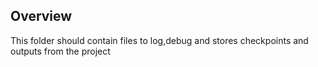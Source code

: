 ## Overview

This folder should contain files to log,debug and stores checkpoints and outputs from the project